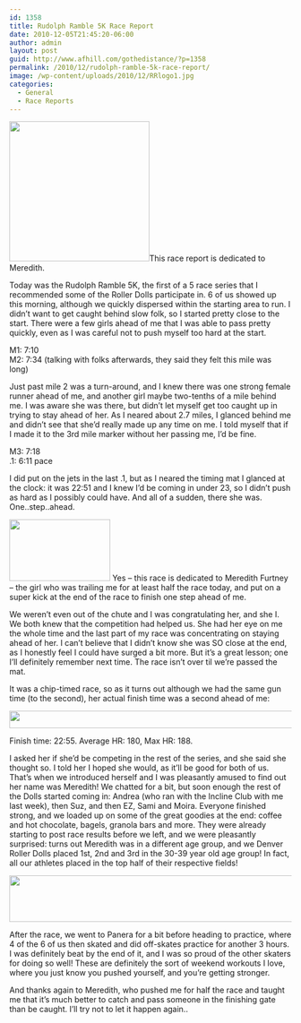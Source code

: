 ```yaml
---
id: 1358
title: Rudolph Ramble 5K Race Report
date: 2010-12-05T21:45:20-06:00
author: admin
layout: post
guid: http://www.afhill.com/gothedistance/?p=1358
permalink: /2010/12/rudolph-ramble-5k-race-report/
image: /wp-content/uploads/2010/12/RRlogo1.jpg
categories:
  - General
  - Race Reports
---
```

<img src="http://www.afhill.com/gothedistance/wp-content/uploads/2010/12/RRlogo.jpg" alt="" title="RRlogo" width="250" height="250" class="alignright size-full wp-image-1367" />This race report is dedicated to Meredith.

Today was the Rudolph Ramble 5K, the first of a 5 race series that I recommended some of the Roller Dolls participate in. 6 of us showed up this morning, although we quickly dispersed within the starting area to run. I didn&#8217;t want to get caught behind slow folk, so I started pretty close to the start. There were a few girls ahead of me that I was able to pass pretty quickly, even as I was careful not to push myself too hard at the start. 

M1: 7:10  
M2: 7:34 (talking with folks afterwards, they said they felt this mile was long)

Just past mile 2 was a turn-around, and I knew there was one strong female runner ahead of me, and another girl maybe two-tenths of a mile behind me. I was aware she was there, but didn&#8217;t let myself get too caught up in trying to stay ahead of her. As I neared about 2.7 miles, I glanced behind me and didn&#8217;t see that she&#8217;d really made up any time on me. I told myself that if I made it to the 3rd mile marker without her passing me, I&#8217;d be fine. 

M3: 7:18  
.1: 6:11 pace

I did put on the jets in the last .1, but as I neared the timing mat I glanced at the clock: it was 22:51 and I knew I&#8217;d be coming in under 23, so I didn&#8217;t push as hard as I possibly could have. And all of a sudden, there she was. One..step..ahead.

<img src="http://www.afhill.com/gothedistance/wp-content/uploads/2010/12/Dock.jpg" alt="" title="Dock" width="180" height="110" class="alignright size-full wp-image-1361" /> Yes &#8211; this race is dedicated to Meredith Furtney &#8211; the girl who was trailing me for at least half the race today, and put on a super kick at the end of the race to finish one step ahead of me.

We weren&#8217;t even out of the chute and I was congratulating her, and she I. We both knew that the competition had helped us. She had her eye on me the whole time and the last part of my race was concentrating on staying ahead of her. I can&#8217;t believe that I didn&#8217;t know she was SO close at the end, as I honestly feel I could have surged a bit more. But it&#8217;s a great lesson; one I&#8217;ll definitely remember next time. The race isn&#8217;t over til we&#8217;re passed the mat.

It was a chip-timed race, so as it turns out although we had the same gun time (to the second), her actual finish time was a second ahead of me:

<img src="http://www.afhill.com/gothedistance/wp-content/uploads/2010/12/Dock2.jpg" alt="" title="Dock2" width="556" height="31" class="size-full wp-image-1362" /> 

Finish time: 22:55. Average HR: 180, Max HR: 188.

I asked her if she&#8217;d be competing in the rest of the series, and she said she thought so. I told her I hoped she would, as it&#8217;ll be good for both of us. That&#8217;s when we introduced herself and I was pleasantly amused to find out her name was Meredith! We chatted for a bit, but soon enough the rest of the Dolls started coming in: Andrea (who ran with the Incline Club with me last week), then Suz, and then EZ, Sami and Moira. Everyone finished strong, and we loaded up on some of the great goodies at the end: coffee and hot chocolate, bagels, granola bars and more. They were already starting to post race results before we left, and we were pleasantly surprised: turns out Meredith was in a different age group, and we Denver Roller Dolls placed 1st, 2nd and 3rd in the 30-39 year old age group! In fact, all our athletes placed in the top half of their respective fields!

<img src="http://www.afhill.com/gothedistance/wp-content/uploads/2010/12/Dock3.jpg" alt="" title="Dock3" width="509" height="83" class="size-full wp-image-1363" /> 

After the race, we went to Panera for a bit before heading to practice, where 4 of the 6 of us then skated and did off-skates practice for another 3 hours. I was definitely beat by the end of it, and I was so proud of the other skaters for doing so well! These are definitely the sort of weekend workouts I love, where you just know you pushed yourself, and you&#8217;re getting stronger.

And thanks again to Meredith, who pushed me for half the race and taught me that it&#8217;s much better to catch and pass someone in the finishing gate than be caught. I&#8217;ll try not to let it happen again..